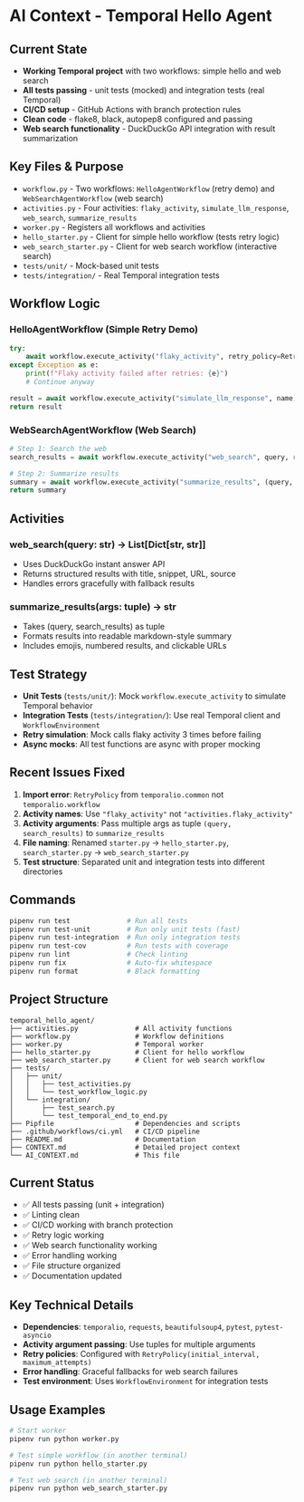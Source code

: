# AI Context - Temporal Hello Agent

## Current State
- **Working Temporal project** with two workflows: simple hello and web search
- **All tests passing** - unit tests (mocked) and integration tests (real Temporal)
- **CI/CD setup** - GitHub Actions with branch protection rules
- **Clean code** - flake8, black, autopep8 configured and passing
- **Web search functionality** - DuckDuckGo API integration with result summarization

## Key Files & Purpose
- `workflow.py` - Two workflows: `HelloAgentWorkflow` (retry demo) and `WebSearchAgentWorkflow` (web search)
- `activities.py` - Four activities: `flaky_activity`, `simulate_llm_response`, `web_search`, `summarize_results`
- `worker.py` - Registers all workflows and activities
- `hello_starter.py` - Client for simple hello workflow (tests retry logic)
- `web_search_starter.py` - Client for web search workflow (interactive search)
- `tests/unit/` - Mock-based unit tests
- `tests/integration/` - Real Temporal integration tests

## Workflow Logic

### HelloAgentWorkflow (Simple Retry Demo)
```python
try:
    await workflow.execute_activity("flaky_activity", retry_policy=RetryPolicy(maximum_attempts=3))
except Exception as e:
    print(f"Flaky activity failed after retries: {e}")
    # Continue anyway

result = await workflow.execute_activity("simulate_llm_response", name)
return result
```

### WebSearchAgentWorkflow (Web Search)
```python
# Step 1: Search the web
search_results = await workflow.execute_activity("web_search", query, retry_policy=RetryPolicy(maximum_attempts=3))

# Step 2: Summarize results
summary = await workflow.execute_activity("summarize_results", (query, search_results), retry_policy=RetryPolicy(maximum_attempts=2))
return summary
```

## Activities

### web_search(query: str) -> List[Dict[str, str]]
- Uses DuckDuckGo instant answer API
- Returns structured results with title, snippet, URL, source
- Handles errors gracefully with fallback results

### summarize_results(args: tuple) -> str
- Takes (query, search_results) as tuple
- Formats results into readable markdown-style summary
- Includes emojis, numbered results, and clickable URLs

## Test Strategy
- **Unit Tests** (`tests/unit/`): Mock `workflow.execute_activity` to simulate Temporal behavior
- **Integration Tests** (`tests/integration/`): Use real Temporal client and `WorkflowEnvironment`
- **Retry simulation**: Mock calls flaky activity 3 times before failing
- **Async mocks**: All test functions are async with proper mocking

## Recent Issues Fixed
1. **Import error**: `RetryPolicy` from `temporalio.common` not `temporalio.workflow`
2. **Activity names**: Use `"flaky_activity"` not `"activities.flaky_activity"`
3. **Activity arguments**: Pass multiple args as tuple `(query, search_results)` to `summarize_results`
4. **File naming**: Renamed `starter.py` → `hello_starter.py`, `search_starter.py` → `web_search_starter.py`
5. **Test structure**: Separated unit and integration tests into different directories

## Commands
```bash
pipenv run test              # Run all tests
pipenv run test-unit         # Run only unit tests (fast)
pipenv run test-integration  # Run only integration tests
pipenv run test-cov          # Run tests with coverage
pipenv run lint              # Check linting
pipenv run fix               # Auto-fix whitespace
pipenv run format            # Black formatting
```

## Project Structure
```
temporal_hello_agent/
├── activities.py              # All activity functions
├── workflow.py                # Workflow definitions
├── worker.py                  # Temporal worker
├── hello_starter.py           # Client for hello workflow
├── web_search_starter.py      # Client for web search workflow
├── tests/
│   ├── unit/
│   │   ├── test_activities.py
│   │   └── test_workflow_logic.py
│   └── integration/
│       ├── test_search.py
│       └── test_temporal_end_to_end.py
├── Pipfile                    # Dependencies and scripts
├── .github/workflows/ci.yml   # CI/CD pipeline
├── README.md                  # Documentation
├── CONTEXT.md                 # Detailed project context
└── AI_CONTEXT.md              # This file
```

## Current Status
- ✅ All tests passing (unit + integration)
- ✅ Linting clean
- ✅ CI/CD working with branch protection
- ✅ Retry logic working
- ✅ Web search functionality working
- ✅ Error handling working
- ✅ File structure organized
- ✅ Documentation updated

## Key Technical Details
- **Dependencies**: `temporalio`, `requests`, `beautifulsoup4`, `pytest`, `pytest-asyncio`
- **Activity argument passing**: Use tuples for multiple arguments
- **Retry policies**: Configured with `RetryPolicy(initial_interval, maximum_attempts)`
- **Error handling**: Graceful fallbacks for web search failures
- **Test environment**: Uses `WorkflowEnvironment` for integration tests

## Usage Examples
```bash
# Start worker
pipenv run python worker.py

# Test simple workflow (in another terminal)
pipenv run python hello_starter.py

# Test web search (in another terminal)
pipenv run python web_search_starter.py
```

